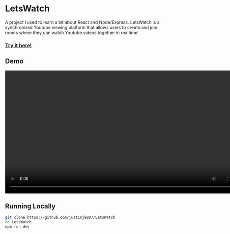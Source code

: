 # LetsWatch

A project I used to learn a bit about React and Node/Express. LetsWatch is a synchronized Youtube viewing platform
that allows users to create and join rooms where they can watch Youtube videos together in realtime!

### [Try it here!](https://letswatch-w6xt.onrender.com/)

## Demo

<video src="README_assets/letswatch2025_demo.mp4" width="800" playsinline></video>

## Running Locally

```bash
git clone https://github.com/justinj9897/LetsWatch
cd LetsWatch
npm run dev
```
